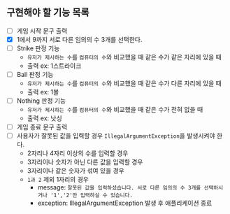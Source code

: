## 구현해야 할 기능 목록

- [ ] 게임 시작 문구 출력
- [x] 1에서 9까지 서로 다른 임의의 수 3개를 선택한다.
- [ ] Strike 판정 기능
  - `유저가 제시하는 수`를 `컴퓨터의 수`와 비교했을 때 같은 수가 같은 자리에 있을 때
  - 출력 ex: 1스트라이크
- [ ] Ball 판정 기능
  - `유저가 제시하는 수`를 `컴퓨터의 수`와 비교했을 때 같은 수가 다른 자리에 있을 때
  - 출력 ex: 1볼
- [ ] Nothing 판정 기능
  - `유저가 제시하는 수`를 `컴퓨터의 수`와 비교했을 때 같은 수가 전혀 없을 때
  - 출력 ex: 낫싱
- [ ] 게임 종료 문구 출력
- [ ] 사용자가 잘못된 값을 입력할 경우 `IllegalArgumentException`을 발생시켜야 한다.
  - 2자리나 4자리 이상의 수를 입력할 경우
  - 3자리이나 숫자가 아닌 다른 값을 입력할 경우
  - 3자리이나 같은 숫자가 섞여 있을 경우
  - `1과 2` 제외 1자리의 경우
      * message: `잘못된 값을 입력하셨습니다. 서로 다른 임의의 수 3개를 선택하시거나 '1','2'만 입력하실 수 있습니다.`
      * exception: IllegalArgumentException 발생 후 애플리케이션 종료